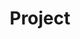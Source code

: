 ---
title: "Project"
layout: category
permalink: /categories/Project/
author_profile: true
taxonomy: Project
sidebar:
  nav: "categories"
---